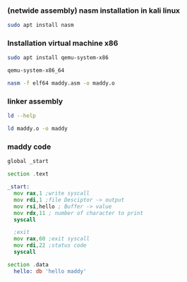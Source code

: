 ### (netwide assembly) nasm installation in kali linux
```bash
sudo apt install nasm
```
### Installation virtual machine x86
```bash
sudo apt install qemu-system-x86
```
```bash
qemu-system-x86_64
```
```bash
nasm -f elf64 maddy.asm -o maddy.o
```
### linker assembly
```bash
ld --help
```
```bash
ld maddy.o -o maddy
```
### maddy code
```asm
global _start

section .text

_start:
  mov rax,1 ;write syscall
  mov rdi,1 ;file Desciptor -> output
  mov rsi,hello ; Buffer -> value
  mov rdx,11 ; number of character to print
  syscall

  ;exit
  mov rax,60 ;exit syscall
  mov rdi,22 ;status code
  syscall

section .data
  hello: db 'hello maddy'
```
